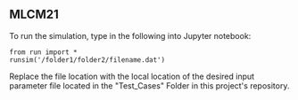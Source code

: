 ## MLCM21
To run the simulation, type in the following into Jupyter notebook:
```shell
from run import *
runsim('/folder1/folder2/filename.dat')
```

Replace the file location with the local location of the desired input parameter file located in the "Test_Cases" Folder in this project's repository.


